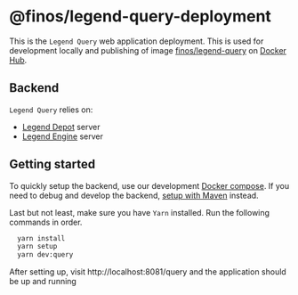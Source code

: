 # @finos/legend-query-deployment

This is the `Legend Query` web application deployment. This is used for development locally and publishing of image [finos/legend-query](https://hub.docker.com/r/finos/legend-query) on [Docker Hub](https://hub.docker.com/).

## Backend

`Legend Query` relies on:

- [Legend Depot](https://github.com/finos/legend-depot) server
- [Legend Engine](https://github.com/finos/legend-engine) server

## Getting started

To quickly setup the backend, use our development [Docker compose](./fixtures/legend-docker-setup/studio-dev-setup/README.md). If you need to debug and develop the backend, [setup with Maven](https://legend.finos.org/docs/getting-started/installation-guide#maven-install) instead.

Last but not least, make sure you have `Yarn` installed. Run the following commands in order.

```bash
  yarn install
  yarn setup
  yarn dev:query
```

After setting up, visit http://localhost:8081/query and the application should be up and running
